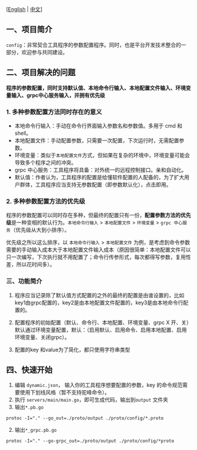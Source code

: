 [[English](README.md) | [中文](README.zh-CN.md)]
## 一、项目简介

`config`：非常契合工具程序的参数配置程序。同时，也是平台开发技术整合的一部分，欢迎参与共同建设。

## 二、项目解决的问题

**程序的参数配置，同时支持默认值、本地命令行输入、本地配置文件输入、环境变量输入、grpc中心服务输入，并拥有优先级**

### 1. 多种参数配置方法同时存在的意义

- 本地命令行输入：手动在命令行界面输入参数名和参数值。多用于 cmd 和 shell。
- 本地配置文件：手动配置参数，只需要一次配置，下次运行时，无需配置参数。
- 环境变量：类似于`本地配置文件`方式，但如果在复杂的环境中，环境变量可能会导致多个程序之间的冲突。
- grpc 中心服务：工具程序将具备：对外统一的远程控制接口。亲和自动化。
- 默认值：作者认为，工具程序的配置是给懂软件配置的人配备的，为了扩大用户群体，工具程序应当支持无参数配置（即参数默认化），点击即用。

### 2. 多种参数配置方法的优先级

程序的参数配置可以同时存在多种，但最终的配置只有一份，**配置参数方法的优先级**是一种变相的默认行为。`本地命令行输入` > `本地配置文件` > `环境变量` > `grpc 中心服务`（优先级从大到小排序）。

优先级之所以这么排序，以 `本地命令行输入` > `本地配置文件` 为例，是考虑到命令参数需要的手动输入成本大于本地配置文件输入成本（原因很简单：本地配置文件可以只一次编写，下次执行就不用配置了；命令行传参形式，每次都得写参数，复用性差，所以花时间多）。

### 三、功能简介

1. 程序应当记录除了默认值方式配置的之外的最终的配置是由谁设置的，比如key1由grpc配置的，key2是由本地配置文件配置的，key3是由本地命令行配置的。

2. 配置程序的初始配置（默认、命令行、本地配置、环境变量、grpc X 开、关）默认通过环境变量配置，默认：（启用默认、启用命令、启用本地配置、启用环境变量、关闭grpc）。

3. 配置的key 和value为了简化，都只使用字符串类型

## 四、快速开始

1. 编辑 `dynamic.json`， 输入你的工具程序想要配置的参数，key 的命令规范需要使用下划线风格（暂不支持驼峰命令）。
2. 执行 `servers/main/main.go`，即可生成代码，输出到`output` 文件夹
1. 输出`*.pb.go`
```
protoc -I="." --go_out=./proto/output ./proto/config/*.proto
```

2. 输出`*_grpc.pb.go`
```
protoc -I="." --go-grpc_out=./proto/output ./proto/config/*proto
```